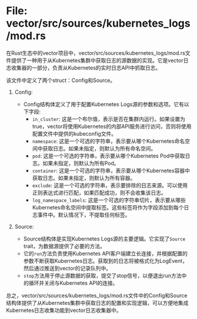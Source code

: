 # File: vector/src/sources/kubernetes_logs/mod.rs

在Rust生态中的vector项目中，vector/src/sources/kubernetes_logs/mod.rs文件提供了一种用于从Kubernetes集群中获取日志的源数据的实现。它是vector日志收集器的一部分，负责从Kubernetes的实时日志API中抓取日志。

该文件中定义了两个struct：Config和Source。

1. Config:
   - Config结构体定义了用于配置Kubernetes Logs源的参数和选项。它有以下字段:
     - `in_cluster`: 这是一个布尔值，表示是否在集群内运行。如果设置为true，vector将使用Kubernetes的内部API服务进行访问，否则将使用配置文件中提供的kubeconfig文件。
     - `namespace`: 这是一个可选的字符串，表示要从哪个Kubernetes命名空间中获取日志。如果未指定，则默认为所有命名空间。
     - `pod`: 这是一个可选的字符串，表示要从哪个Kubernetes Pod中获取日志。如果未指定，则默认为所有Pod。
     - `container`: 这是一个可选的字符串，表示要从哪个Kubernetes容器中获取日志。如果未指定，则默认为所有容器。
     - `exclude`: 这是一个可选的字符串，表示要排除的日志来源。可以使用正则表达式进行匹配，如果匹配成功，则不会收集该日志。
     - `log_namespace_labels`: 这是一个可选的字符串切片，表示要从哪些Kubernetes命名空间中提取标签。这些标签将作为字段添加到每个日志事件中。默认情况下，不提取任何标签。

2. Source:
   - Source结构体是实现Kubernetes Logs源的主要逻辑。它实现了`Source` trait，为数据源提供了必要的方法。
   - 它的`run`方法负责使用Kubernetes API客户端建立长连接，并根据配置的参数不断获取Kubernetes日志。获取到的日志将被格式化为LogEvent，然后通过推送到vector的记录队列中。
   - `stop`方法用于停止源数据的获取，提交了stop信号，以便退出run方法中的循环并关闭与Kubernetes API的连接。

总之，vector/src/sources/kubernetes_logs/mod.rs文件中的Config和Source结构体提供了从Kubernetes集群中获取日志的配置和实现逻辑，可以方便地集成Kubernetes日志收集功能到vector日志收集器中。

